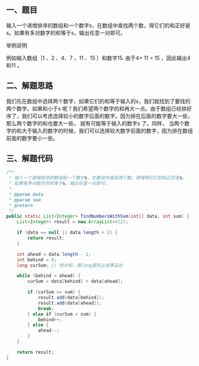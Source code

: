 ## 一、题目

输入一个递增排序的数组和一个数字s，在数组中查找两个数，得它们的和正好是s。如果有多对数字的和等于s，输出任意一对即可。

举例说明

例如输入数组｛1 、2 、4、7 、11 、15 ｝和数字15. 由于4+ 11 = 15 ，因此输出4 和11 。

## 二、解题思路

我们先在数组中选择两个数字，如果它们的和等于输入的s，我们就找到了要找的两个数字。如果和小于s 呢？我们希望两个数字的和再大一点。由于数组已经排好序了，我们可以考虑选择较小的数字后面的数字。因为排在后面的数字要大一些，那么两个数字的和也要大一些， 就有可能等于输入的数字s 了。同样， 当两个数字的和大于输入的数字的时候，我们可以选择较大数字前面的数字，因为排在数组前面的数字要小一些。

## 三、解题代码

```java
/**
 * 输入一个递增排序的数组和一个数字s，在数组中查找两个数，使得得它们的和正好是s。
 * 如果有多对数字的和等于s，输出任意一对即可。
 *
 * @param data
 * @param sum
 * @return
 */
public static List<Integer> findNumbersWithSum(int[] data, int sum) {
    List<Integer> result = new ArrayList<>(2);

    if (data == null || data.length < 2) {
        return result;
    }

    int ahead = data.length - 1;
    int behind = 0;
    long curSum; // 统计和，取long是防止结果溢出

    while (behind < ahead) {
        curSum = data[behind] + data[ahead];

        if (curSum == sum) {
            result.add(data[behind]);
            result.add(data[ahead]);
            break;
        } else if (curSum < sum) {
            behind++;
        } else {
            ahead--;
        }
    }

    return result;
}
```

